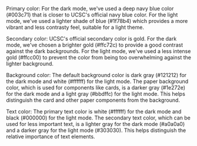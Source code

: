 Primary color: For the dark mode, we've used a deep navy blue color (#003c71) that is closer to UCSC's official navy blue color. For the light mode, we've used a lighter shade of blue (#1f78b4) which provides a more vibrant and less contrasty feel, suitable for a light theme.

Secondary color: UCSC's official secondary color is gold. For the dark mode, we've chosen a brighter gold (#ffc72c) to provide a good contrast against the dark backgrounds. For the light mode, we've used a less intense gold (#ffcc00) to prevent the color from being too overwhelming against the lighter background.

Background color: The default background color is dark gray (#121212) for the dark mode and white (#ffffff) for the light mode. The paper background color, which is used for components like cards, is a darker gray (#1e272e) for the dark mode and a light gray (#bbdffc) for the light mode. This helps distinguish the card and other paper components from the background.

Text color: The primary text color is white (#ffffff) for the dark mode and black (#000000) for the light mode. The secondary text color, which can be used for less important text, is a lighter gray for the dark mode (#a0a0a0) and a darker gray for the light mode (#303030). This helps distinguish the relative importance of text elements.